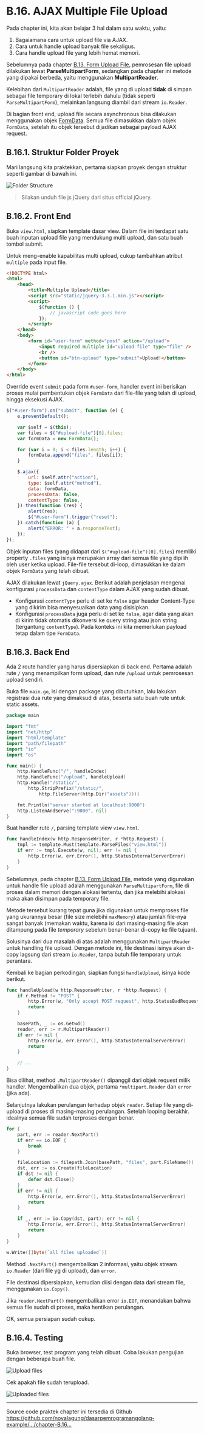 # B.16. AJAX Multiple File Upload

Pada chapter ini, kita akan belajar 3 hal dalam satu waktu, yaitu: 

1. Bagaiamana cara untuk upload file via AJAX.
2. Cara untuk handle upload banyak file sekaligus.
3. Cara handle upload file yang lebih hemat memori.

Sebelumnya pada chapter [B.13. Form Upload File](/B-form-upload-file.html), pemrosesan file upload dilakukan lewat **ParseMultipartForm**, sedangkan pada chapter ini metode yang dipakai berbeda, yaitu menggunakan **MultipartReader**. 

Kelebihan dari `MultipartReader` adalah, file yang di upload **tidak** di simpan sebagai file temporary di lokal terlebih dahulu (tidak seperti `ParseMultipartForm`), melainkan langsung diambil dari stream `io.Reader`.

Di bagian front end, upload file secara asynchronous bisa dilakukan menggunakan objek [FormData](https://developer.mozilla.org/en/docs/Web/API/FormData). Semua file dimasukkan dalam objek `FormData`, setelah itu objek tersebut dijadikan sebagai payload AJAX request.

## B.16.1. Struktur Folder Proyek

Mari langsung kita praktekkan, pertama siapkan proyek dengan struktur seperti gambar di bawah ini.

![Folder Structure](images/B_ajax_multi_upload_1_structure.png)

> Silakan unduh file js jQuery dari situs official jQuery.

## B.16.2. Front End

Buka `view.html`, siapkan template dasar view. Dalam file ini terdapat satu buah inputan upload file yang mendukung multi upload, dan satu buah tombol submit.

Untuk meng-enable kapabilitas multi upload, cukup tambahkan atribut `multiple` pada input file.

```html
<!DOCTYPE html>
<html>
	<head>
		<title>Multiple Upload</title>
		<script src="static/jquery-3.3.1.min.js"></script>
		<script>
			$(function () {
				// javascript code goes here
			});
		</script>
	</head>
	<body>
		<form id="user-form" method="post" action="/upload">
			<input required multiple id="upload-file" type="file" />
			<br />
			<button id="btn-upload" type="submit">Upload!</button>
		</form>
	</body>
</html>
```

Override event `submit` pada form `#user-form`, handler event ini berisikan proses mulai pembentukan objek `FormData` dari file-file yang telah di upload, hingga eksekusi AJAX.

```js
$("#user-form").on("submit", function (e) {
	e.preventDefault();

	var $self = $(this);
	var files = $("#upload-file")[0].files;
	var formData = new FormData();

	for (var i = 0; i < files.length; i++) {
		formData.append("files", files[i]);
	}

	$.ajax({
		url: $self.attr("action"),
		type: $self.attr("method"),
		data: formData,
		processData: false,
		contentType: false,
	}).then(function (res) {
		alert(res);
		$("#user-form").trigger("reset");
	}).catch(function (a) {
		alert("ERROR: " + a.responseText);
	});
});
```

Objek inputan files (yang didapat dari `$("#upload-file")[0].files`) memiliki property `.files` yang isinya merupakan array dari semua file yang dipilih oleh user ketika upload. File-file tersebut di-loop, dimasukkan ke dalam objek `FormData` yang telah dibuat.

AJAX dilakukan lewat `jQuery.ajax`. Berikut adalah penjelasan mengenai konfigurasi `processData` dan `contentType` dalam AJAX yang sudah dibuat. 

 - Konfigurasi `contentType` perlu di set ke `false` agar header Content-Type yang dikirim bisa menyesuaikan data yang disisipkan. 
 - Konfigurasi `processData` juga perlu di set ke `false`, agar data yang akan di kirim tidak otomatis dikonversi ke query string atau json string (tergantung `contentType`). Pada konteks ini kita memerlukan payload tetap dalam tipe `FormData`.

## B.16.3. Back End

Ada 2 route handler yang harus dipersiapkan di back end. Pertama adalah rute `/` yang menampilkan form upload, dan rute `/upload` untuk pemrosesan upload sendiri.

Buka file `main.go`, isi dengan package yang dibutuhkan, lalu lakukan registrasi dua rute yang dimaksud di atas, beserta satu buah rute untuk static assets.

```go
package main

import "fmt"
import "net/http"
import "html/template"
import "path/filepath"
import "io"
import "os"

func main() {
	http.HandleFunc("/", handleIndex)
	http.HandleFunc("/upload", handleUpload)
	http.Handle("/static/", 
		http.StripPrefix("/static/", 
			http.FileServer(http.Dir("assets"))))

	fmt.Println("server started at localhost:9000")
	http.ListenAndServe(":9000", nil)
}
```

Buat handler rute `/`, parsing template view `view.html`.

```go
func handleIndex(w http.ResponseWriter, r *http.Request) {
	tmpl := template.Must(template.ParseFiles("view.html"))
	if err := tmpl.Execute(w, nil); err != nil {
		http.Error(w, err.Error(), http.StatusInternalServerError)
	}
}
```

Sebelumnya, pada chapter [B.13. Form Upload File](/B-form-upload-file.html), metode yang digunakan untuk handle file upload adalah menggunakan `ParseMultipartForm`, file di proses dalam memori dengan alokasi tertentu, dan jika melebihi alokasi maka akan disimpan pada temporary file.

Metode tersebut kurang tepat guna jika digunakan untuk memproses file yang ukurannya besar (file size melebihi `maxMemory`) atau jumlah file-nya sangat banyak (memakan waktu, karena isi dari masing-masing file akan ditampung pada file *temporary* sebelum benar-benar di-copy ke file tujuan).

Solusinya dari dua masalah di atas adalah menggunakan `MultipartReader` untuk handling file upload. Dengan metode ini, file destinasi isinya akan di-copy lagsung dari stream `io.Reader`, tanpa butuh file temporary untuk perantara.

Kembali ke bagian perkodingan, siapkan fungsi `handleUpload`, isinya kode berikut.

```go
func handleUpload(w http.ResponseWriter, r *http.Request) {
	if r.Method != "POST" {
		http.Error(w, "Only accept POST request", http.StatusBadRequest)
		return
	}

	basePath, _ := os.Getwd()
	reader, err := r.MultipartReader()
	if err != nil {
		http.Error(w, err.Error(), http.StatusInternalServerError)
		return
	}

	// ...
}
```

Bisa dilihat, method `.MultipartReader()` dipanggil dari objek request milik handler. Mengembalikan dua objek, pertama `*multipart.Reader` dan `error` (jika ada).

Selanjutnya lakukan perulangan terhadap objek `reader`. Setiap file yang di-upload di proses di masing-masing perulangan. Setelah looping berakhir. idealnya semua file sudah terproses dengan benar.

```go
for {
	part, err := reader.NextPart()
	if err == io.EOF {
		break
	}

	fileLocation := filepath.Join(basePath, "files", part.FileName())
	dst, err := os.Create(fileLocation)
	if dst != nil {
		defer dst.Close()
	}
	if err != nil {
		http.Error(w, err.Error(), http.StatusInternalServerError)
		return
	}

	if _, err := io.Copy(dst, part); err != nil {
		http.Error(w, err.Error(), http.StatusInternalServerError)
		return
	}
}

w.Write([]byte(`all files uploaded`))
```

Method `.NextPart()` mengembalikan 2 informasi, yaitu objek stream `io.Reader` (dari file yg di upload), dan `error`. 

File destinasi dipersiapkan, kemudian diisi dengan data dari stream file, menggunakan `io.Copy()`.

Jika `reader.NextPart()` mengembalikan error `io.EOF`, menandakan bahwa semua file sudah di proses, maka hentikan perulangan.

OK, semua persiapan sudah cukup.

## B.16.4. Testing

Buka browser, test program yang telah dibuat. Coba lakukan pengujian dengan beberapa buah file.

![Upload files](images/B_ajax_multi_upload_2_upload_files.png)

Cek apakah file sudah terupload.

![Uploaded files](images/B_ajax_multi_upload_3_uploaded_files.png)

---

<div class="source-code-link">
    <div class="source-code-link-message">Source code praktek chapter ini tersedia di Github</div>
    <a href="https://github.com/novalagung/dasarpemrogramangolang-example/tree/master/chapter-B.16-ajax-multi-upload">https://github.com/novalagung/dasarpemrogramangolang-example/.../chapter-B.16...</a>
</div>
